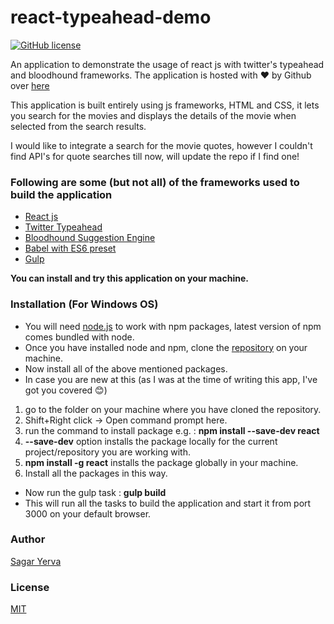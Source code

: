 # react-typeahead-demo
[![GitHub license](https://img.shields.io/badge/license-MIT-blue.svg?style=flat-square)](https://raw.githubusercontent.com/icanseesharp/react-typeahead-demo/master/LICENSE)



An application to demonstrate the usage of react js with twitter's typeahead and bloodhound frameworks.
The application is hosted with :heart: by Github over [here](https://icanseesharp.github.io/react-typeahead-demo/)   
   
   
This application is built entirely using js frameworks, HTML and CSS, it lets you search for the movies and displays the details of the movie when selected from the search results.

I would like to integrate a search for the movie quotes, however I couldn't find API's for quote searches till now, will update the repo if I find one!
  
  

### Following are some (but not all) of the frameworks used to build the application

* [React js](https://facebook.github.io/react/)
* [Twitter Typeahead]( https://twitter.github.io/typeahead.js/)
* [Bloodhound Suggestion Engine]( https://github.com/twitter/typeahead.js/blob/master/doc/bloodhound.md)
* [Babel with ES6 preset]( https://babeljs.io/)
* [Gulp](https://github.com/gulpjs/gulp)    





__You can install and try this application on your machine.__

### Installation (For Windows OS)  

* You will need [node.js](http://nodejs.org/download/) to work with npm packages, latest version of npm comes bundled with node.
* Once you have installed node and npm, clone the [repository](https://github.com/icanseesharp/react-typeahead-demo) on your machine.
* Now install all of the above mentioned packages.  
* In case you are new at this (as I was at the time of writing this app,  I've got you covered :blush:)
 1. go to the folder on your machine where you have cloned the repository.  
 2. Shift+Right click -> Open command prompt here.   
 3. run the command to install package e.g. : __npm install --save-dev react__  
 4. __--save-dev__ option installs the package locally for the current project/repository you are working with.   
 5. __npm install -g react__ installs the package globally in your machine.  
 6. Install all the packages in this way.

* Now run the gulp task : __gulp build__
* This will run all the tasks to build the application and start it from port 3000 on your default browser.


### Author
[Sagar Yerva](https://github.com/icanseesharp)

### License
[MIT](https://github.com/icanseesharp/react-typeahead-demo/blob/master/LICENSE)



